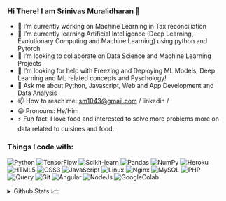 ### Hi There! I am Srinivas Muralidharan 👋

<!--
**Srinivas1043/Srinivas1043** is a ✨ _special_ ✨ repository because its `README.md` (this file) appears on your GitHub profile.
Here are some ideas to get you started:

-->

- 🔭 I’m currently working on Machine Learning in Tax reconciliation
- 🌱 I’m currently learning Artificial Intelligence (Deep Learning, Evolutionary Computing and Machine Learning) using python and Pytorch
- 👯 I’m looking to collaborate on Data Science and Machine Learning Projects 
- 🤔 I’m looking for help with Freezing and Deploying ML Models, Deep Learning and ML related concepts and Pyschology!
- 💬 Ask me about Python, Javascript, Web and App Development and Data Analysis
- 📫 How to reach me: sm1043@gmail.com / linkedin /  
- 😄 Pronouns: He/Him
- ⚡ Fun fact: I love food and interested to solve more problems more on data related to cuisines and food.


### Things I code with:
<p>
<img alt="Python" src="https://img.shields.io/badge/-Python-3776AB?style=flat-square&logo=python&logoColor=white" />
<img alt="TensorFlow" src="https://img.shields.io/badge/-TensorFlow-FF6F00?style=flat-square&logo=tensorflow&logoColor=white" />
<img alt="Scikit-learn" src="https://img.shields.io/badge/-Scikit%20learn-F7931E?style=flat-square&logo=scikit-learn&logoColor=white" />
<img alt="Pandas" src="https://img.shields.io/badge/-Pandas-150458?style=flat-square&logo=pandas&logoColor=white" />
<img alt="NumPy" src="https://img.shields.io/badge/-NumPy-013243?style=flat-square&logo=NumPy&logoColor=white" />
<img alt="Heroku" src="https://img.shields.io/badge/-Heroku-430098?style=flat-square&logo=heroku&logoColor=white" />
<img alt="HTML5" src="https://img.shields.io/badge/-HTML5-E34F26?style=flat-square&logo=HTML5&logoColor=white" />
<img alt="CSS3" src="https://img.shields.io/badge/-CSS3-1572B6?style=flat-square&logo=CSS3&logoColor=white" />
<img alt="JavaScript" src="https://img.shields.io/badge/-JavaScript-F7DF1E?style=flat-square&logo=JavaScript&logoColor=white" />
<img alt="Linux" src="https://img.shields.io/badge/-Linux-FCC624?style=flat-square&logo=Linux&logoColor=white" />
<img alt="Nginx" src="https://img.shields.io/badge/-Nginx-269539?style=flat-square&logo=NGINX&logoColor=white" />
<img alt="MySQL" src="https://img.shields.io/badge/-MySQL-4479A1?style=flat-square&logo=MySQL&logoColor=white" />
<img alt="PHP" src="https://img.shields.io/badge/-PHP-777BB4?style=flat-square&logo=PHP&logoColor=white" />
<img alt="jQuery" src="https://img.shields.io/badge/-jQuery-0769AD?style=flat-square&logo=jQuery&logoColor=white" />
<img alt="Git" src="https://img.shields.io/badge/-Git-F05032?style=flat-square&logo=Git&logoColor=white" />
<img alt="Angular" src="https://img.shields.io/badge/-Angular-DD0031?style=flat-square&logo=Angular&logoColor=white"/>  
<img alt="NodeJs" src="https://img.shields.io/badge/-NodeJs-339933?style=flat-square&logo=Node.js&logoColor=white"/> 
<img alt="GoogleColab" src="https://img.shields.io/badge/-GoogleColab-F9AB00?style=flat-square&logo=googlecolab&logoColor=white"/>  


</p>

<details align="left">
  <summary>Github Stats 📈:</summary>
  <img align="center" src="https://github-readme-stats.vercel.app/api?username=srinivas1043&count_private=true&show_icons=true" style="margin-top: 15px; margin-bottom: 15px"/>
  <img align="center" src="https://github-readme-stats.vercel.app/api/top-langs/?username=srinivas1043&layout=compact" />
</details>

